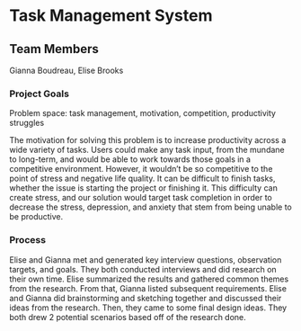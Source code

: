 # Task Management System
## Team Members
Gianna Boudreau,
Elise Brooks
### Project Goals
Problem space: task management, motivation, competition, productivity struggles

The motivation for solving this problem is to increase productivity across a wide variety of tasks. Users could make any task input, from the mundane to long-term, and would be able to work towards those goals in a competitive environment. However, it wouldn’t be so competitive to the point of stress and negative life quality. It can be difficult to finish tasks, whether the issue is starting the project or finishing it. This difficulty can create stress, and our solution would target task completion in order to decrease the stress, depression, and anxiety that stem from being unable to be productive.

### Process
Elise and Gianna met and generated key interview questions, observation targets, and goals. They both conducted interviews and did research on their own time. Elise summarized the results and gathered common themes from the research. From that, Gianna listed subsequent requirements. Elise and Gianna did brainstorming and sketching together and discussed their ideas from the research. Then, they came to some final design ideas. They both drew 2 potential scenarios based off of the research done.
